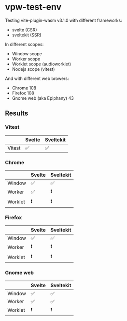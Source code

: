 # vpw-test-env

Testing vite-plugin-wasm v3.1.0 with different frameworks:

- svelte (CSR)
- sveltekit (SSR)

In different scopes:

- Window scope
- Worker scope
- Worklet scope (audioworklet)
- Nodejs scope (vitest)

And with different web browers:

- Chrome 108
- Firefox 108
- Gnome web (aka Epiphany) 43

## Results

### Vitest

|        | Svelte | Sveltekit |
| ------ | ------ | --------- |
| Vitest | ✅     | ✅        |

### Chrome

|         | Svelte | Sveltekit |
| ------- | ------ | --------- |
| Window  | ✅     | ✅        |
| Worker  | ✅     | ❗        |
| Worklet | ❗     | ❗        |

### Firefox

|         | Svelte | Sveltekit |
| ------- | ------ | --------- |
| Window  | ✅     | ✅        |
| Worker  | ❗     | ❗        |
| Worklet | ❗     | ❗        |

### Gnome web

|         | Svelte | Sveltekit |
| ------- | ------ | --------- |
| Window  | ✅     | ✅        |
| Worker  | ✅     | ✅        |
| Worklet | ❗     | ❗        |
